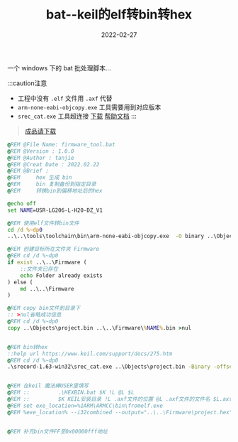 ﻿---
id: script-1_1
title: bat--keil的elf转bin转hex
date: 2022-02-27 
authors: 鲸语
tags: [开发语言, script, bat, keil]
---

一个 windows 下的 bat 批处理脚本...

:::caution注意
- 工程中没有 `.elf` 文件用 `.axf` 代替
- `arm-none-eabi-objcopy.exe` 工具需要用到对应版本
- `srec_cat.exe` 工具超连接 [下载](https://sourceforge.net/projects/srecord/files/latest/download) [帮助文档](https://www.keil.com/support/docs/275.htm)
:::

>[成品请下载](https://download.csdn.net/download/weixin_44113601/83749278)


```bat
@REM @File Name: firmware_tool.bat
@REM @Version : 1.0.0
@REM @Author : tanjie
@REM @Creat Date : 2022.02.22
@REM @Brief : 
@REM     hex 生成 bin 
@REM     bin 复制备份到指定目录
@REM     转换bin到偏移地址后的hex

@echo off
set NAME=USR-LG206-L-H20-DZ_V1

@REM 使用elf文件转bin文件
cd /d %~dp0
..\..\tools\toolchain\bin\arm-none-eabi-objcopy.exe  -O binary ..\Objects\project.elf  ..\Objects\project.bin 

@REM 创建目标所在文件夹 Firmware
@REM cd /d %~dp0
if exist ..\..\Firmware (
    ::文件夹已存在
	echo Folder already exists
) else (
	md ..\..\Firmware
)

@REM copy bin文件到目录下
:: >nul省略成功信息
@REM cd /d %~dp0
copy ..\Objects\project.bin ..\..\Firmware\%NAME%.bin >nul


@REM bin转hex
::help url https://www.keil.com/support/docs/275.htm
@REM cd /d %~dp0
.\srecord-1.63-win32\srec_cat.exe ..\Objects\project.bin -Binary -offset 0x08000000 -o ..\..\Firmware\%NAME%.hex -Intel


@REM 在keil 魔法棒USER里填写
@REM ::			.\HEXBIN.bat $K !L @L $L
@REM ::			$K KEIL安装目录 !L .axf文件的位置 @L .axf文件的文件名 $L.axf文件的目录
@REM set exe_location=%1ARM\ARMCC\bin\fromelf.exe
@REM %exe_location% --i32combined --output="..\..\Firmware\project.hex" "..\Objects\project.elf"


@REM 补充bin文件FF至0x00000fff地址

```
